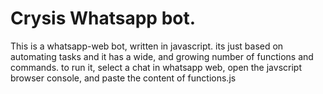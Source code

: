 # Crysis Whatsapp bot.
This is a whatsapp-web bot, written in javascript. its just based on automating tasks and it has a wide, and growing number of functions and commands. to run it, select a chat in whatsapp web, open the javscript browser console, and paste the content of functions.js
